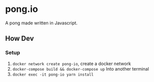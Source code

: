 # pong.io
A pong made written in Javascript.

## How Dev

### Setup

1. `docker network create pong-io`, create a docker network
2. `docker-compose build && docker-compose up`
Into another terminal
3. `docker exec -it pong-io yarn install`

